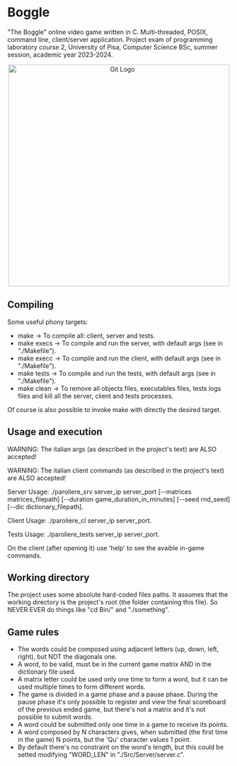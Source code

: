 # Boggle
"The Boggle" online video game written in C. Multi-threaded, POSIX, command line, client/server application. Project exam of programming laboratory course 2, University of Pisa, Computer Science BSc, summer session, academic year 2023-2024.  

<div style="text-align: center;">
  <img src="./Boggle-Demo.gif" alt="Git Logo" width="500"/>
</div>


## Compiling
Some useful phony targets:
- make -> To compile all: client, server and tests.
- make execs -> To compile and run the server, with default args (see in "./Makefile").
- make execc -> To compile and run the client, with default args (see in "./Makefile").
- make tests -> To compile and run the tests, with default args (see in "./Makefile").
- make clean -> To remove all objects files, executables files, tests logs files and kill all the server, client and tests processes.  
  
Of course is also possible to invoke make with directly the desired target.

## Usage and execution
WARNING: The italian args (as described in the project's text) are ALSO accepted!  

WARNING: The italian client commands (as described in the project's text) are ALSO accepted!

Server Usage: ./paroliere_srv server_ip server_port [--matrices matrices_filepath] [--duration game_duration_in_minutes] [--seed rnd_seed] [--dic dictionary_filepath].  

Client Usage: ./paroliere_cl server_ip server_port.  

Tests Usage: ./paroliere_tests server_ip server_port.  


On the client (after opening it) use 'help' to see the avaible in-game commands.

## Working directory
The project uses some absolute hard-coded files paths. It assumes that the working directory is the project's root (the folder containing this file). So NEVER EVER do things like "cd Bin/" and "./something".

## Game rules
- The words could be composed using adjacent letters (up, down, left, right), but NOT the diagonals one. 
- A word, to be valid, must be in the current game matrix AND in the dictionary file used. 
- A matrix letter could be used only one time to form a word, but it can be used multiple times to form different words.
- The game is divided in a game phase and a pause phase. During the pause phase it's only possible to register and view the final scoreboard of the previous ended game, but there's not a matrix and it's not possible to submit words.
- A word could be submitted only one time in a game to receive its points. 
- A word composed by N characters gives, when submitted (the first time in the game) N points, but the 'Qu' character values 1 point. 
- By default there's no constraint on the word's length, but this could be setted modifying "WORD_LEN" in "./Src/Server/server.c".

